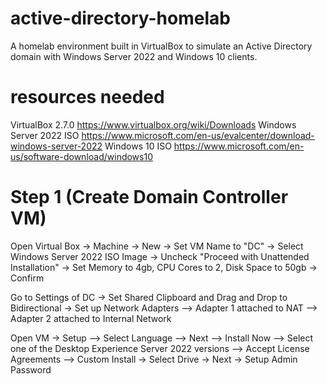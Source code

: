 # active-directory-homelab
A homelab environment built in VirtualBox to simulate an Active Directory domain with Windows Server 2022 and Windows 10 clients.

# resources needed
VirtualBox 2.7.0 https://www.virtualbox.org/wiki/Downloads
Windows Server 2022 ISO https://www.microsoft.com/en-us/evalcenter/download-windows-server-2022
Windows 10 ISO https://www.microsoft.com/en-us/software-download/windows10 

# Step 1 (Create Domain Controller VM)
Open Virtual Box -> Machine -> New 
-> Set VM Name to "DC" -> Select Windows Server 2022 ISO Image
-> Uncheck "Proceed with Unattended Installation"
-> Set Memory to 4gb, CPU Cores to 2, Disk Space to 50gb
-> Confirm

Go to Settings of DC 
-> Set Shared Clipboard and Drag and Drop to Bidirectional
-> Set up Network Adapters
    --> Adapter 1 attached to NAT
    --> Adapter 2 attached to Internal Network

Open VM
-> Setup
    --> Select Language --> Next --> Install Now --> Select one of the Desktop Experience Server 2022 versions
    --> Accept License Agreements
    --> Custom Install -> Select Drive -> Next -> Setup Admin Password